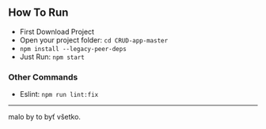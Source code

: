 <br />

## How To Run

- First Download Project
- Open your project folder: `cd CRUD-app-master`
- `npm install --legacy-peer-deps`
- Just Run: `npm start`

### Other Commands

- Eslint: `npm run lint:fix`

<hr />

malo by to byť všetko.
